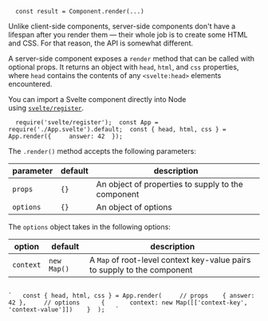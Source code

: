 
`   const result = Component.render(...)   `

Unlike client-side components, server-side components don't have a lifespan after you render them — their whole job is to create some HTML and CSS. For that reason, the API is somewhat different.

A server-side component exposes a `render` method that can be called with optional props. It returns an object with `head`, `html`, and `css` properties, where `head` contains the contents of any `<svelte:head>` elements encountered.

You can import a Svelte component directly into Node using [`svelte/register`](https://svelte.dev/docs/svelte-register).

`   require('svelte/register');  const App = require('./App.svelte').default;  const { head, html, css } = App.render({  	answer: 42  });   `

The `.render()` method accepts the following parameters:

|parameter|default|description|
|---|---|---|
|`props`|`{}`|An object of properties to supply to the component|
|`options`|`{}`|An object of options|

The `options` object takes in the following options:

|option|default|description|
|---|---|---|
|`context`|`new Map()`|A `Map` of root-level context key-value pairs to supply to the component|
```

`   const { head, html, css } = App.render(  	// props  	{ answer: 42 },  	// options  	{  		context: new Map([['context-key', 'context-value']])  	}  );   `
```